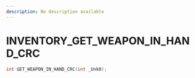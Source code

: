 ```yaml
---
description: No description available 
---
```


# INVENTORY\_GET_WEAPON_IN_HAND_CRC

```cpp
int GET_WEAPON_IN_HAND_CRC(int _Unk0);
```